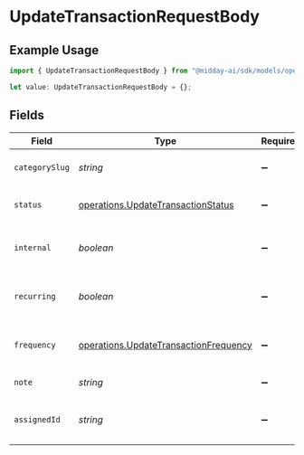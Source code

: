 # UpdateTransactionRequestBody

## Example Usage

```typescript
import { UpdateTransactionRequestBody } from "@midday-ai/sdk/models/operations";

let value: UpdateTransactionRequestBody = {};
```

## Fields

| Field                                                                                          | Type                                                                                           | Required                                                                                       | Description                                                                                    |
| ---------------------------------------------------------------------------------------------- | ---------------------------------------------------------------------------------------------- | ---------------------------------------------------------------------------------------------- | ---------------------------------------------------------------------------------------------- |
| `categorySlug`                                                                                 | *string*                                                                                       | :heavy_minus_sign:                                                                             | Category slug for the transaction.                                                             |
| `status`                                                                                       | [operations.UpdateTransactionStatus](../../models/operations/updatetransactionstatus.md)       | :heavy_minus_sign:                                                                             | Status of the transaction.                                                                     |
| `internal`                                                                                     | *boolean*                                                                                      | :heavy_minus_sign:                                                                             | Whether the transaction is internal.                                                           |
| `recurring`                                                                                    | *boolean*                                                                                      | :heavy_minus_sign:                                                                             | Whether the transaction is recurring.                                                          |
| `frequency`                                                                                    | [operations.UpdateTransactionFrequency](../../models/operations/updatetransactionfrequency.md) | :heavy_minus_sign:                                                                             | Recurring frequency of the transaction.                                                        |
| `note`                                                                                         | *string*                                                                                       | :heavy_minus_sign:                                                                             | Note for the transaction.                                                                      |
| `assignedId`                                                                                   | *string*                                                                                       | :heavy_minus_sign:                                                                             | Assigned user ID for the transaction.                                                          |